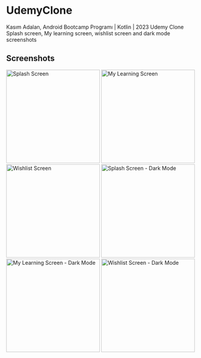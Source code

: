 # UdemyClone                              
Kasım Adalan, Android Bootcamp Programı | Kotlin | 2023
Udemy Clone Splash screen, My learning screen, wishlist screen and dark mode screenshots



## Screenshots

<img src="https://github.com/crlyngnr/UdemyClone/assets/85193059/92b54528-3141-48c8-9bbb-d4238bffeb3d" width="250" alt="Splash Screen">
<img src="https://github.com/crlyngnr/UdemyClone/assets/85193059/97ced3d8-5f5e-456c-9a10-081420800e76" width="250" alt="My Learning Screen">
<img src="https://github.com/crlyngnr/UdemyClone/assets/85193059/2f374074-0e7d-4bb3-ac52-e1fead642e2f" width="250" alt="Wishlist Screen">
<img src="https://github.com/crlyngnr/UdemyClone/assets/85193059/bc57ea81-aef7-4b5a-9b83-2811bebf15e3" width="250" alt="Splash Screen - Dark Mode">
<img src="https://github.com/crlyngnr/UdemyClone/assets/85193059/6b821863-2939-4da1-9bb0-9c5ad6003714" width="250" alt="My Learning Screen - Dark Mode">
<img src="https://github.com/crlyngnr/UdemyClone/assets/85193059/79d2876d-04c5-48a7-9da9-540e5733858f" width="250" alt="Wishlist Screen - Dark Mode">
